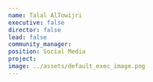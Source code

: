```yaml
---
name: Talal AlTowijri
executive: false
director: false
lead: false
community_manager: 
position: Social Media
project:  
image: ../assets/default_exec_image.png
---
```

